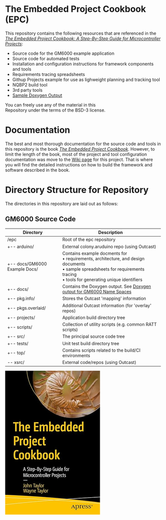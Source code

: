 # The Embedded Project Cookbook (EPC)

This repository contains the following resources that are referenced in the [*The Embedded Project Cookbook: A Step-By-Step Guide for Microcontroller Projects*](https://amzn.to/3YgrCWc):
-	Source code for the GM6000 example application
-	Source code for automated tests
-	Installation and configuration instructions for framework components and tools
-	Requirements tracing spreadsheets
-	Githup Projects example for use as lighweight planning and tracking tool
-	NQBP2 build tool
-	3rd party tools
-	[Sample Doxygen Output](https://johnttaylor.github.io/epc/namespaces.html)

You can freely use any of the material in this <br> Repository under the terms of the BSD-3 license.

# Documentation

The best and most thorough documentation for the source code and tools in this repository is the book [*The Embedded Project Cookbook*](https://amzn.to/3YgrCWc). However, to limit the length of the book, most of the project and tool configuration documentation was move to the [Wiki page](https://github.com/johnttaylor/epc/wiki) for this project. That is where you will find the detailed instructions on how to build the framework and software described in the book.

# Directory Structure for Repository

The directories in this repository are laid out as follows:

## GM6000 Source Code
|Directory         |Description                                             |
|------------------|--------------------------------------------------------|
|<root>/epc        |Root of the epc repository                              |
|+-- arduino/      |External colony.aruduino repo (using Outcast)           |
|+-- docs/GM6000 Example Docs/ |Contains example docments for <br>• requirements, architecture, and design documents<br>• sample spreadsheets for requirements tracing<br>• tools for generating unique identifiers|
|+-- docs/         |Contains the Doxygen output. See [Doxygen output for GM6000 Name Spaces](https://johnttaylor.github.io/epc/namespaces.html)|
|+-- pkg.info/     |Stores the Outcast 'mapping' information                |
|+-- pkgs.overlaid/|Additional Outcast information (for 'overlay' repos)    |
|+-- projects/     |Application build directory tree                        |
|+-- scripts/      |Collection of utility scripts (e.g. common RATT scripts)|
|+-- src/          |The principal source code tree                          |
|+-- tests/        |Unit test build directory tree                          |
|+-- top/          |Contains scripts related to the build/CI environments   |
|\-- xsrc/         |External code/repos (using Outcast)                     |

[![Alt text](https://github.com/johnttaylor/epc/blob/main/top/book-cover.jpg "Book Cover")](https://amzn.to/3YgrCWc)
